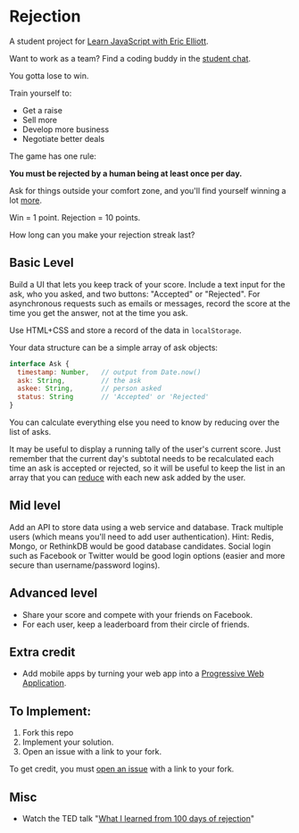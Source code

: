 # Rejection

A student project for [Learn JavaScript with Eric Elliott](https://ericelliottjs.com).

Want to work as a team? Find a coding buddy in the [student chat](https://gitter.im/learn-javascript-courses/javascript-questions).

You gotta lose to win.

Train yourself to:

* Get a raise
* Sell more
* Develop more business
* Negotiate better deals

The game has one rule:

**You must be rejected by a human being at least once per day.**

Ask for things outside your comfort zone, and you'll find yourself winning a lot [more](#misc).

Win = 1 point.
Rejection = 10 points.

How long can you make your rejection streak last?


## Basic Level

Build a UI that lets you keep track of your score. Include a text input for the ask, who you asked, and two buttons: "Accepted" or "Rejected". For asynchronous requests such as emails or messages, record the score at the time you get the answer, not at the time you ask.

Use HTML+CSS and store a record of the data in `localStorage`.

Your data structure can be a simple array of ask objects:

```js
interface Ask {
  timestamp: Number,   // output from Date.now()
  ask: String,         // the ask
  askee: String,       // person asked
  status: String       // 'Accepted' or 'Rejected'
}
```

You can calculate everything else you need to know by reducing over the list of asks.

It may be useful to display a running tally of the user's current score. Just remember that the current day's subtotal needs to be recalculated each time an ask is accepted or rejected, so it will be useful to keep the list in an array that you can [reduce](https://developer.mozilla.org/en-US/docs/Web/JavaScript/Reference/Global_Objects/Array/Reduce) with each new ask added by the user.


## Mid level

Add an API to store data using a web service and database. Track multiple users (which means you'll need to add user authentication). Hint: Redis, Mongo, or RethinkDB would be good database candidates. Social login such as Facebook or Twitter would be good login options (easier and more secure than username/password logins).


## Advanced level

* Share your score and compete with your friends on Facebook.
* For each user, keep a leaderboard from their circle of friends.

## Extra credit

* Add mobile apps by turning your web app into a [Progressive Web Application](https://medium.com/javascript-scene/why-native-apps-really-are-doomed-native-apps-are-doomed-pt-2-e035b43170e9).


## To Implement:

1. Fork this repo
2. Implement your solution.
3. Open an issue with a link to your fork.

To get credit, you must [open an issue](https://github.com/learn-javascript-courses/rejection/issues/new?title=Challenge+completed+level:+basic/mid/advanced) with a link to your fork.

## Misc
* Watch the TED talk "[What I learned from 100 days of rejection](https://www.ted.com/talks/jia_jiang_what_i_learned_from_100_days_of_rejection)"
